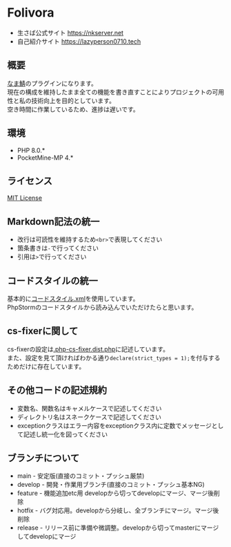 # Folivora

- 生さば公式サイト https://nkserver.net
- 自己紹介サイト https://lazyperson0710.tech

## 概要
[なま鯖](https://nkserver.net)のプラグインになります。<br>
現在の構成を維持したまま全ての機能を書き直すことによりプロジェクトの可用性と私の技術向上を目的としています。<br>
空き時間に作業しているため、進捗は遅いです。<br>
## 環境

- PHP 8.0.*
- PocketMine-MP 4.*

## ライセンス
[MIT License](https://github.com/lazyperson0710/Folivora/blob/main/LICENSE)
## Markdown記法の統一

- 改行は可読性を維持するため`<br>`で表現してください
- 箇条書きは`-`で行ってください
- 引用は`>`で行ってください

## コードスタイルの統一
基本的に[コードスタイル.xml](/コードスタイル-2023年6月2日.xml)を使用しています。<br>
PhpStormのコードスタイルから読み込んでいただけたらと思います。
## cs-fixerに関して
cs-fixerの設定は[.php-cs-fixer.dist.php](/.php-cs-fixer.dist.php)に記述しています。<br>
また、設定を見て頂ければわかる通り`declare(strict_types = 1);`を付与するためだけに存在しています。<br>
## その他コードの記述規約

- 変数名、関数名はキャメルケースで記述してください
- ディレクトリ名はスネークケースで記述してください
- exceptionクラスはエラー内容をexceptionクラス内に定数でメッセージとして記述し統一化を図ってください

## ブランチについて

- main - 安定版(直接のコミット・プッシュ厳禁)
- develop - 開発・作業用ブランチ(直接のコミット・プッシュ基本NG)
- feature - 機能追加etc用 developから切ってdevelopにマージ、マージ後削除
- hotfix - バグ対応用。developから分岐し、全ブランチにマージ。マージ後削除
- release - リリース前に準備や微調整。developから切ってmasterにマージしてdevelopにマージ